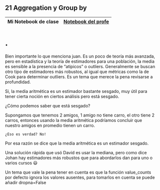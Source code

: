 ## 21 Aggregation y Group by


|Mi Notebook de clase  |  [Notebook del profe](/Notebooks/21_groupby_pivot.ipynb) |
|:---------| ----:|


# . 


Bien importante lo que menciona juan. Es un poco de teoría más avanzada, pero en estadística y la teoría de estimadores para una población, la media es sensible a la presencia de “atipicos” o outliers. Generalmente se buscan otro tipo de estimadores más robustos, al igual que métricas como la de Cook para determinar outliers. Es un tema que merece la pena revisarse a profundidad.

Si, la media aritmética es un estimador bastante sesgado, muy útil para tener cierta noción en ciertos análisis pero está sesgado.

¿Cómo podemos saber que está sesgado?

Supongamos que tenemos 2 amigos, 1 amigo no tiene carro, el otro tiene 2 carros, entonces usando la media aritmética podríamos concluir que nuestro amigos en promedio tienen un carro.

    ¿Eso es verdad? No!

Por esa razón se dice que la media aritmética es un estimador sesgado.

Una solución rápida que usó David es usar la mediana, pero como dice Johan hay estimadores más robustos que para abordarlos dan para uno o varios cursos 😃



Un tema que vale la pena tener en cuenta es que la función value_counts por defecto ignora los valores ausentes, para tomarlos en cuenta se puede añadir dropna=False
